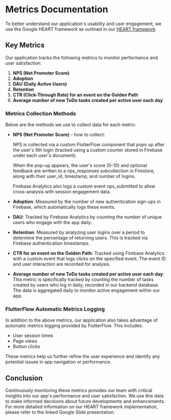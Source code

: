 # Metrics Documentation

To better understand our application's usability and user engagement, we use the Google HEART framework as outlined in our [HEART framework](https://docs.google.com/presentation/d/1LoHqij2aKoj_UmXh4wUQEc_CQnoW8cLxyOgLZfQxe4I/edit?usp=sharing)

## Key Metrics

Our application tracks the following metrics to monitor performance and user satisfaction:

1. **NPS (Net Promoter Score)**
2. **Adoption**
3. **DAU (Daily Active Users)**
4. **Retention**
5. **CTR (Click-Through Rate) for an event on the Golden Path**
6. **Average number of new ToDo tasks created per active user each day**

### Metrics Collection Methods

Below are the methods we use to collect data for each metric:

- **NPS (Net Promoter Score)** - how to collect:

    NPS is collected via a custom FlutterFlow component that pops up after the user's 5th login (tracked using a custom counter stored in Firebase         under each user's document).

    When the pop-up appears, the user's score (0–10) and optional feedback are written to a nps_responses subcollection in Firestore, along with their     user_id, timestamp, and number of logins.

    Firebase Analytics also logs a custom event nps_submitted to allow cross-analysis with session engagement data.
  
- **Adoption**: Measured by the number of new authentication sign-ups in Firebase, which automatically logs these events.
  
- **DAU**: Tracked by Firebase Analytics by counting the number of unique users who engage with the app daily.
  
- **Retention**: Measured by analyzing user logins over a period to determine the percentage of returning users. This is tracked via Firebase authentication timestamps.
  
- **CTR for an event on the Golden Path**: Tracked using Firebase Analytics with a custom event that logs clicks on the specified event. The event ID and user interaction are recorded for analysis.
  
- **Average number of new ToDo tasks created per active user each day**: This metric is specifically tracked by counting the number of tasks created by users who log in daily, recorded in our backend database. The data is aggregated daily to monitor active engagement within our app.

### FlutterFlow Automatic Metrics Logging

In addition to the above metrics, our application also takes advantage of automatic metrics logging provided by FlutterFlow. This includes:

- User session times
- Page views
- Button clicks

These metrics help us further refine the user experience and identify any potential issues in app navigation or performance.

## Conclusion

Continuously monitoring these metrics provides our team with critical insights into our app's performance and user satisfaction. We use this data to make informed decisions about future developments and enhancements. For more detailed information on our HEART framework implementation, please refer to the linked Google Slide presentation.
